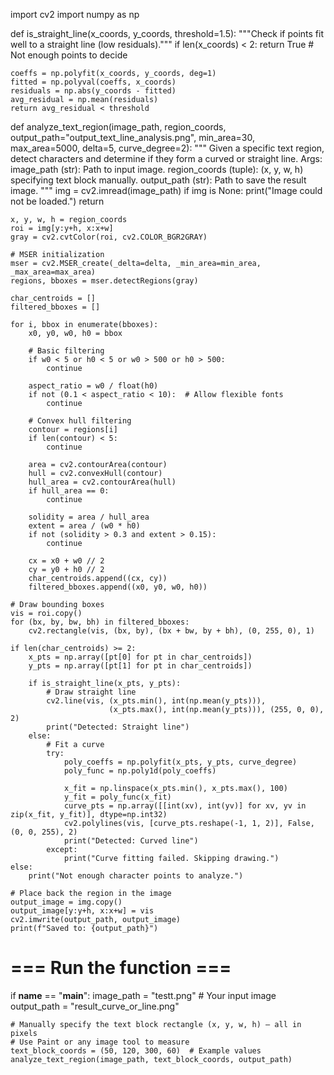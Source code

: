 import cv2
import numpy as np

def is_straight_line(x_coords, y_coords, threshold=1.5):
    """Check if points fit well to a straight line (low residuals)."""
    if len(x_coords) < 2:
        return True  # Not enough points to decide

    coeffs = np.polyfit(x_coords, y_coords, deg=1)
    fitted = np.polyval(coeffs, x_coords)
    residuals = np.abs(y_coords - fitted)
    avg_residual = np.mean(residuals)
    return avg_residual < threshold

def analyze_text_region(image_path, region_coords, output_path="output_text_line_analysis.png",
                        min_area=30, max_area=5000, delta=5,
                        curve_degree=2):
    """
    Given a specific text region, detect characters and determine if they form a curved or straight line.
    Args:
        image_path (str): Path to input image.
        region_coords (tuple): (x, y, w, h) specifying text block manually.
        output_path (str): Path to save the result image.
    """
    img = cv2.imread(image_path)
    if img is None:
        print("Image could not be loaded.")
        return

    x, y, w, h = region_coords
    roi = img[y:y+h, x:x+w]
    gray = cv2.cvtColor(roi, cv2.COLOR_BGR2GRAY)

    # MSER initialization
    mser = cv2.MSER_create(_delta=delta, _min_area=min_area, _max_area=max_area)
    regions, bboxes = mser.detectRegions(gray)

    char_centroids = []
    filtered_bboxes = []

    for i, bbox in enumerate(bboxes):
        x0, y0, w0, h0 = bbox

        # Basic filtering
        if w0 < 5 or h0 < 5 or w0 > 500 or h0 > 500:
            continue

        aspect_ratio = w0 / float(h0)
        if not (0.1 < aspect_ratio < 10):  # Allow flexible fonts
            continue

        # Convex hull filtering
        contour = regions[i]
        if len(contour) < 5:
            continue

        area = cv2.contourArea(contour)
        hull = cv2.convexHull(contour)
        hull_area = cv2.contourArea(hull)
        if hull_area == 0:
            continue

        solidity = area / hull_area
        extent = area / (w0 * h0)
        if not (solidity > 0.3 and extent > 0.15):
            continue

        cx = x0 + w0 // 2
        cy = y0 + h0 // 2
        char_centroids.append((cx, cy))
        filtered_bboxes.append((x0, y0, w0, h0))

    # Draw bounding boxes
    vis = roi.copy()
    for (bx, by, bw, bh) in filtered_bboxes:
        cv2.rectangle(vis, (bx, by), (bx + bw, by + bh), (0, 255, 0), 1)

    if len(char_centroids) >= 2:
        x_pts = np.array([pt[0] for pt in char_centroids])
        y_pts = np.array([pt[1] for pt in char_centroids])

        if is_straight_line(x_pts, y_pts):
            # Draw straight line
            cv2.line(vis, (x_pts.min(), int(np.mean(y_pts))),
                          (x_pts.max(), int(np.mean(y_pts))), (255, 0, 0), 2)
            print("Detected: Straight line")
        else:
            # Fit a curve
            try:
                poly_coeffs = np.polyfit(x_pts, y_pts, curve_degree)
                poly_func = np.poly1d(poly_coeffs)

                x_fit = np.linspace(x_pts.min(), x_pts.max(), 100)
                y_fit = poly_func(x_fit)
                curve_pts = np.array([[int(xv), int(yv)] for xv, yv in zip(x_fit, y_fit)], dtype=np.int32)
                cv2.polylines(vis, [curve_pts.reshape(-1, 1, 2)], False, (0, 0, 255), 2)
                print("Detected: Curved line")
            except:
                print("Curve fitting failed. Skipping drawing.")
    else:
        print("Not enough character points to analyze.")

    # Place back the region in the image
    output_image = img.copy()
    output_image[y:y+h, x:x+w] = vis
    cv2.imwrite(output_path, output_image)
    print(f"Saved to: {output_path}")


# === Run the function ===
if __name__ == "__main__":
    image_path = "testt.png"  # Your input image
    output_path = "result_curve_or_line.png"
    
    # Manually specify the text block rectangle (x, y, w, h) — all in pixels
    # Use Paint or any image tool to measure
    text_block_coords = (50, 120, 300, 60)  # Example values
    analyze_text_region(image_path, text_block_coords, output_path)